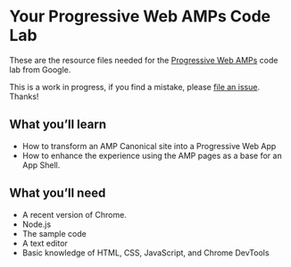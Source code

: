 # Your Progressive Web AMPs Code Lab

These are the resource files needed for the [Progressive Web AMPs](https://codelabs.developers.google.com/codelabs/amp-in-pwa/)
code lab from Google.

This is a work in progress, if you find a mistake, please [file an issue](https://github.com/googlecodelabs/amp-pwa/issues). Thanks!

## What you’ll learn
* How to transform an AMP Canonical site into a Progressive Web App 
* How to enhance the experience using the AMP pages as a base for an App Shell.


## What you’ll need
* A recent version of Chrome.
* Node.js
* The sample code
* A text editor
* Basic knowledge of HTML, CSS, JavaScript, and Chrome DevTools